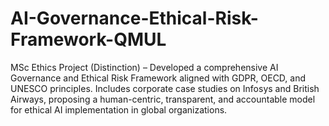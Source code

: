 # AI-Governance-Ethical-Risk-Framework-QMUL
MSc Ethics Project (Distinction) – Developed a comprehensive AI Governance and Ethical Risk Framework aligned with GDPR, OECD, and UNESCO principles. Includes corporate case studies on Infosys and British Airways, proposing a human-centric, transparent, and accountable model for ethical AI implementation in global organizations.

